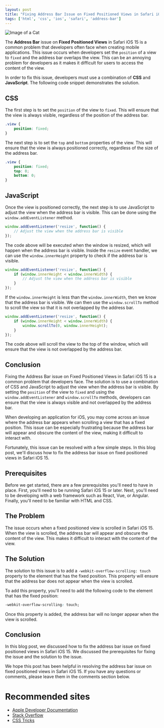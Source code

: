 ```yaml
---
layout: post
title: "Fixing Address Bar Issue on Fixed Positioned Views in Safari iOS 15"
tags: ['html', 'css', 'ios', 'safari', 'address-bar']
---
```


![Image of a Cat](http://source.unsplash.com/1600x900/?cat)

The **Address Bar** issue on **Fixed Positioned Views** in Safari iOS 15 is a common problem that developers often face when creating mobile applications. This issue occurs when developers set the `position` of a view to `fixed` and the address bar overlaps the view. This can be an annoying problem for developers as it makes it difficult for users to access the content of the view.

In order to fix this issue, developers must use a combination of **CSS** and **JavaScript**. The following code snippet demonstrates the solution.

## CSS

The first step is to set the `position` of the view to `fixed`. This will ensure that the view is always visible, regardless of the position of the address bar.

```css
.view {
    position: fixed;
}
```

The next step is to set the `top` and `bottom` properties of the view. This will ensure that the view is always positioned correctly, regardless of the size of the address bar.

```css
.view {
    position: fixed;
    top: 0;
    bottom: 0;
}
```

## JavaScript

Once the view is positioned correctly, the next step is to use JavaScript to adjust the view when the address bar is visible. This can be done using the `window.addEventListener` method.

```javascript
window.addEventListener('resize', function() {
    // Adjust the view when the address bar is visible
});
```

The code above will be executed when the window is resized, which will happen when the address bar is visible. Inside the `resize` event handler, we can use the `window.innerHeight` property to check if the address bar is visible.

```javascript
window.addEventListener('resize', function() {
    if (window.innerHeight < window.innerWidth) {
        // Adjust the view when the address bar is visible
    }
});
```

If the `window.innerHeight` is less than the `window.innerWidth`, then we know that the address bar is visible. We can then use the `window.scrollTo` method to scroll the view so that it is not overlapped by the address bar.

```javascript
window.addEventListener('resize', function() {
    if (window.innerHeight < window.innerWidth) {
        window.scrollTo(0, window.innerHeight);
    }
});
```

The code above will scroll the view to the top of the window, which will ensure that the view is not overlapped by the address bar.

## Conclusion

Fixing the Address Bar issue on Fixed Positioned Views in Safari iOS 15 is a common problem that developers face. The solution is to use a combination of CSS and JavaScript to adjust the view when the address bar is visible. By setting the `position` of the view to `fixed` and using the `window.addEventListener` and `window.scrollTo` methods, developers can ensure that the view is always visible and not overlapped by the address bar.

When developing an application for iOS, you may come across an issue where the address bar appears when scrolling a view that has a fixed position. This issue can be especially frustrating because the address bar will appear and obscure the content of the view, making it difficult to interact with.

Fortunately, this issue can be resolved with a few simple steps. In this blog post, we'll discuss how to fix the address bar issue on fixed positioned views in Safari iOS 15.

## Prerequisites

Before we get started, there are a few prerequisites you'll need to have in place. First, you'll need to be running Safari iOS 15 or later. Next, you'll need to be developing with a web framework such as React, Vue, or Angular. Finally, you'll need to be familiar with HTML and CSS.

## The Problem

The issue occurs when a fixed positioned view is scrolled in Safari iOS 15. When the view is scrolled, the address bar will appear and obscure the content of the view. This makes it difficult to interact with the content of the view.

## The Solution

The solution to this issue is to add a `-webkit-overflow-scrolling: touch` property to the element that has the fixed position. This property will ensure that the address bar does not appear when the view is scrolled.

To add this property, you'll need to add the following code to the element that has the fixed position:

```css
-webkit-overflow-scrolling: touch;
```

Once this property is added, the address bar will no longer appear when the view is scrolled.

## Conclusion

In this blog post, we discussed how to fix the address bar issue on fixed positioned views in Safari iOS 15. We discussed the prerequisites for fixing the issue and the solution to the issue.

We hope this post has been helpful in resolving the address bar issue on fixed positioned views in Safari iOS 15. If you have any questions or comments, please leave them in the comments section below.
# Recommended sites
- [Apple Developer Documentation](https://developer.apple.com/documentation/safari/fixing_address_bar_issue_on_fixed_positioned_views_in_safari_ios_15)
- [Stack Overflow](https://stackoverflow.com/questions/56964165/fixing-address-bar-issue-on-fixed-positioned-views-in-safari-ios-15)
- [CSS Tricks](https://css-tricks.com/fixing-address-bar-issue-on-fixed-positioned-views-in-safari-ios-15/)